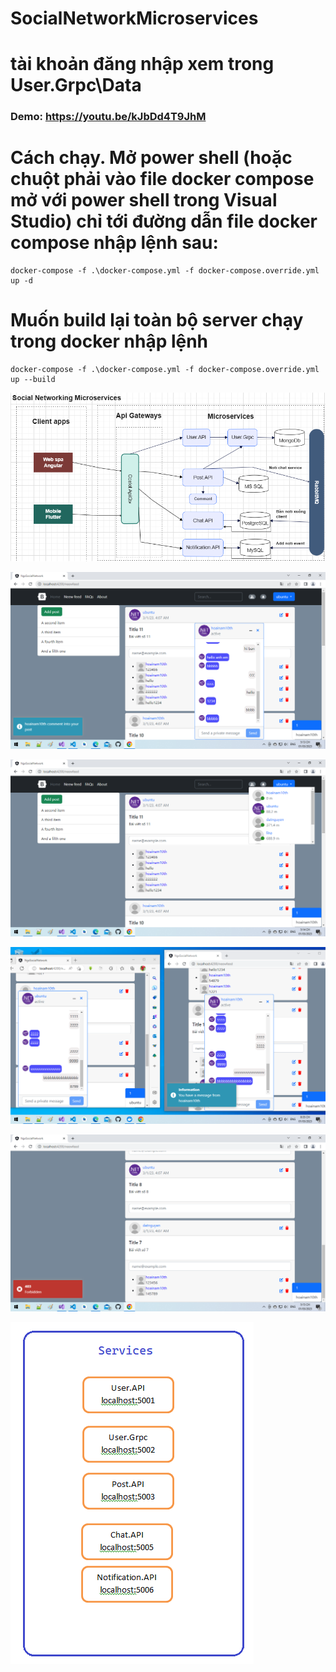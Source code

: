 # SocialNetworkMicroservices
# tài khoản đăng nhập xem trong User.Grpc\Data
### Demo: https://youtu.be/kJbDd4T9JhM

# Cách chạy. Mở power shell (hoặc chuột phải vào file docker compose mở với power shell trong Visual Studio) chỉ tới đường dẫn file docker compose nhập lệnh sau:
```Docker
docker-compose -f .\docker-compose.yml -f docker-compose.override.yml up -d
```

# Muốn build lại toàn bộ server chạy trong docker nhập lệnh
```Docker
docker-compose -f .\docker-compose.yml -f docker-compose.override.yml up --build
```

![alt text for screen readers](picture/kientrucService-MXH.png "Text to show on mouseover")

![alt text for screen readers](picture/FEangular.png "Text to show on mouseover")

![alt text for screen readers](picture/FEangular1.png "Text to show on mouseover")

![alt text for screen readers](picture/chat.png "Text to show on mouseover")

![alt text for screen readers](picture/403.png "Text to show on mouseover")

![alt text for screen readers](picture/port-service.png "Text to show on mouseover")
